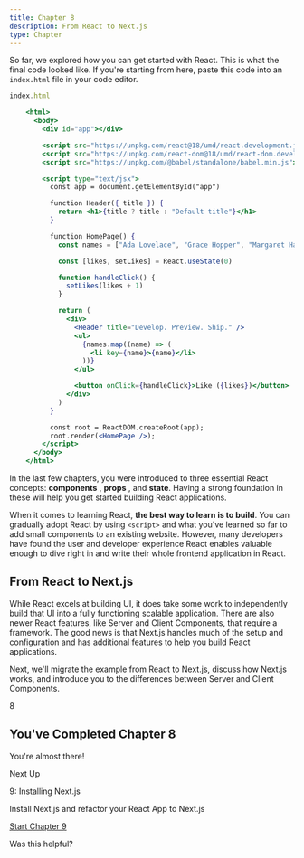 ```yaml
---
title: Chapter 8
description: From React to Next.js
type: Chapter
---
```


So far, we explored how you can get started with React. This is what the final
code looked like. If you're starting from here, paste this code into an
`index.html` file in your code editor.

```jsx
index.html

    <html>
      <body>
        <div id="app"></div>

        <script src="https://unpkg.com/react@18/umd/react.development.js"></script>
        <script src="https://unpkg.com/react-dom@18/umd/react-dom.development.js"></script>
        <script src="https://unpkg.com/@babel/standalone/babel.min.js"></script>

        <script type="text/jsx">
          const app = document.getElementById("app")

          function Header({ title }) {
            return <h1>{title ? title : "Default title"}</h1>
          }

          function HomePage() {
            const names = ["Ada Lovelace", "Grace Hopper", "Margaret Hamilton"]

            const [likes, setLikes] = React.useState(0)

            function handleClick() {
              setLikes(likes + 1)
            }

            return (
              <div>
                <Header title="Develop. Preview. Ship." />
                <ul>
                  {names.map((name) => (
                    <li key={name}>{name}</li>
                  ))}
                </ul>

                <button onClick={handleClick}>Like ({likes})</button>
              </div>
            )
          }

          const root = ReactDOM.createRoot(app);
          root.render(<HomePage />);
        </script>
      </body>
    </html>
```

In the last few chapters, you were introduced to three essential React
concepts: **components** , **props** , and **state**. Having a strong
foundation in these will help you get started building React applications.

When it comes to learning React, **the best way to learn is to build**. You
can gradually adopt React by using `<script>` and what you've learned so far
to add small components to an existing website. However, many developers have
found the user and developer experience React enables valuable enough to dive
right in and write their whole frontend application in React.

## From React to Next.js

While React excels at building UI, it does take some work to independently
build that UI into a fully functioning scalable application. There are also
newer React features, like Server and Client Components, that require a
framework. The good news is that Next.js handles much of the setup and
configuration and has additional features to help you build React
applications.

Next, we'll migrate the example from React to Next.js, discuss how Next.js
works, and introduce you to the differences between Server and Client
Components.

8

## You've Completed Chapter 8

You're almost there!

Next Up

9: Installing Next.js

Install Next.js and refactor your React App to Next.js

[Start Chapter 9](/learn/react-foundations/installation)

Was this helpful?
